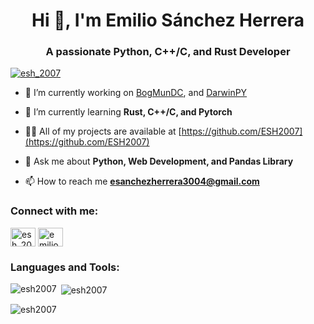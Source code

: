 <h1 align="center">Hi 👋, I'm Emilio Sánchez Herrera</h1>
<h3 align="center">A passionate Python, C++/C, and Rust Developer</h3>

<p align="left"> <a href="https://twitter.com/esh_2007" target="blank"><img src="https://img.shields.io/twitter/follow/esh_2007?logo=twitter&style=for-the-badge" alt="esh_2007" /></a> </p>

- 🔭 I’m currently working on [BogMunDC](https://github.com/BogMunDC-Dev/BogMunDC), and [DarwinPY](https://github.com/ESH2007/DarwinPy)

- 🌱 I’m currently learning **Rust, C++/C, and Pytorch**

- 👨‍💻 All of my projects are available at [https://github.com/ESH2007](https://github.com/ESH2007)

- 💬 Ask me about **Python, Web Development, and Pandas Library**

- 📫 How to reach me **esanchezherrera3004@gmail.com**

<h3 align="left">Connect with me:</h3>
<p align="left">
<a href="https://twitter.com/esh_2007" target="blank"><img align="center" src="https://raw.githubusercontent.com/rahuldkjain/github-profile-readme-generator/master/src/images/icons/Social/twitter.svg" alt="esh_2007" height="30" width="40" /></a>
<a href="https://kaggle.com/emiliosanchezherrera" target="blank"><img align="center" src="https://raw.githubusercontent.com/rahuldkjain/github-profile-readme-generator/master/src/images/icons/Social/kaggle.svg" alt="emiliosanchezherrera" height="30" width="40" /></a>
</p>

<h3 align="left">Languages and Tools:</h3>


<p><img align="left" src="https://github-readme-stats.vercel.app/api/top-langs?username=esh2007&show_icons=true&locale=en&layout=compact" alt="esh2007" /></p>

<p>&nbsp;<img align="center" src="https://github-readme-stats.vercel.app/api?username=esh2007&show_icons=true&locale=en" alt="esh2007" /></p>

<p><img align="center" src="https://github-readme-streak-stats.herokuapp.com/?user=esh2007&" alt="esh2007" /></p>

